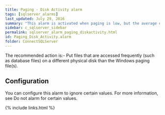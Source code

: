 ```yaml
---
title: Paging - Disk Activity alarm
tags: [sqlserver_alarms]
last_updated: July 29, 2016
summary: "This alarm is activated when paging is low, but the average disk activity on a paging file disk is high. This value is taken over a specific number of background collections."
sidebar: c_sqlserver_sidebar
permalink: sqlserver_alarm_paging_diskactivity.html
id: Paging_Disk_Activity.alarm
folder: ConnectSQLServer
---
```






The recommended action is:- Put files that are accessed frequently (such as database files) on a different physical disk than the Windows paging file(s).

## Configuration

You can configure this alarm to ignore certain values. For more information, see Do not alarm for certain values.

{% include links.html %}
